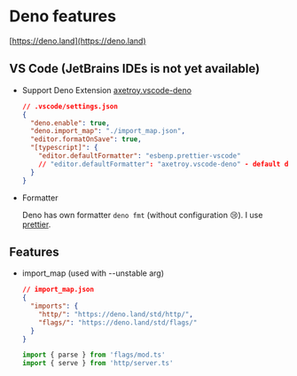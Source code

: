 # Deno features

[https://deno.land](https://deno.land)

## VS Code (JetBrains IDEs is not yet available)

- Support Deno Extension [axetroy.vscode-deno](https://marketplace.visualstudio.com/items?itemName=axetroy.vscode-deno)

  ```json
  // .vscode/settings.json
  {
    "deno.enable": true,
    "deno.import_map": "./import_map.json",
    "editor.formatOnSave": true,
    "[typescript]": {
      "editor.defaultFormatter": "esbenp.prettier-vscode"
      // "editor.defaultFormatter": "axetroy.vscode-deno" - default deno formatter
    }
  }
  ```

- Formatter

  Deno has own formatter `deno fmt` (without configuration 😢). I use [prettier](https://marketplace.visualstudio.com/items?itemName=esbenp.prettier-vscode).

## Features

- import_map (used with --unstable arg)

  ```json
  // import_map.json
  {
    "imports": {
      "http/": "https://deno.land/std/http/",
      "flags/": "https://deno.land/std/flags/"
    }
  }
  ```

  ```ts
  import { parse } from 'flags/mod.ts'
  import { serve } from 'http/server.ts'
  ```
